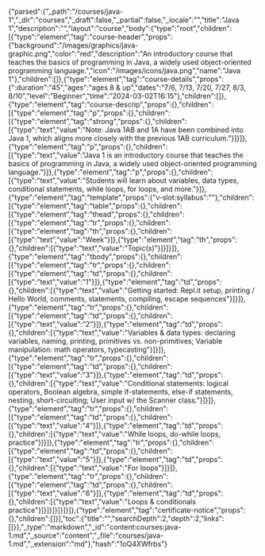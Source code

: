 {"parsed":{"_path":"/courses/java-1","_dir":"courses","_draft":false,"_partial":false,"_locale":"","title":"Java 1","description":"","layout":"course","body":{"type":"root","children":[{"type":"element","tag":"course-header","props":{"background":"/images/graphics/java-graphic.png","color":"red","description":"An introductory course that teaches the basics of programming in Java, a widely used object-oriented programming language.","icon":"/images/icons/java.png","name":"Java 1"},"children":[]},{"type":"element","tag":"course-details","props":{":duration":"45","ages":"ages 8 & up","dates":"7/6, 7/13, 7/20, 7/27, 8/3, 8/10","level":"Beginner","time":"2024-03-02T16:15"},"children":[]},{"type":"element","tag":"course-descrip","props":{},"children":[{"type":"element","tag":"p","props":{},"children":[{"type":"element","tag":"strong","props":{},"children":[{"type":"text","value":"Note: Java 1AB and 1A have been combined into Java 1, which aligns more closely with the previous 1AB curriculum."}]}]},{"type":"element","tag":"p","props":{},"children":[{"type":"text","value":"Java 1 is an introductory course that teaches the basics of programming in Java, a widely used object-oriented programming language."}]},{"type":"element","tag":"p","props":{},"children":[{"type":"text","value":"Students will learn about variables, data types, conditional statements, while loops, for loops, and more."}]},{"type":"element","tag":"template","props":{"v-slot:syllabus":""},"children":[{"type":"element","tag":"table","props":{},"children":[{"type":"element","tag":"thead","props":{},"children":[{"type":"element","tag":"tr","props":{},"children":[{"type":"element","tag":"th","props":{},"children":[{"type":"text","value":"Week"}]},{"type":"element","tag":"th","props":{},"children":[{"type":"text","value":"Topic(s)"}]}]}]},{"type":"element","tag":"tbody","props":{},"children":[{"type":"element","tag":"tr","props":{},"children":[{"type":"element","tag":"td","props":{},"children":[{"type":"text","value":"1"}]},{"type":"element","tag":"td","props":{},"children":[{"type":"text","value":"Getting started: Repl.it setup, printing / Hello World, comments, statements, compiling, escape sequences"}]}]},{"type":"element","tag":"tr","props":{},"children":[{"type":"element","tag":"td","props":{},"children":[{"type":"text","value":"2"}]},{"type":"element","tag":"td","props":{},"children":[{"type":"text","value":"Variables & data types: declaring variables, naming, printing, primitives vs. non-primitives; Variable manipulation: math operators, typecasting"}]}]},{"type":"element","tag":"tr","props":{},"children":[{"type":"element","tag":"td","props":{},"children":[{"type":"text","value":"3"}]},{"type":"element","tag":"td","props":{},"children":[{"type":"text","value":"Conditional statements: logical operators, Boolean algebra, simple if-statements, else-if statements, nesting, short-circuiting; User input w/ the Scanner class."}]}]},{"type":"element","tag":"tr","props":{},"children":[{"type":"element","tag":"td","props":{},"children":[{"type":"text","value":"4"}]},{"type":"element","tag":"td","props":{},"children":[{"type":"text","value":"While loops, do-while loops, practice"}]}]},{"type":"element","tag":"tr","props":{},"children":[{"type":"element","tag":"td","props":{},"children":[{"type":"text","value":"5"}]},{"type":"element","tag":"td","props":{},"children":[{"type":"text","value":"For loops"}]}]},{"type":"element","tag":"tr","props":{},"children":[{"type":"element","tag":"td","props":{},"children":[{"type":"text","value":"6"}]},{"type":"element","tag":"td","props":{},"children":[{"type":"text","value":"Loops & conditionals practice"}]}]}]}]}]}]},{"type":"element","tag":"certificate-notice","props":{},"children":[]}],"toc":{"title":"","searchDepth":2,"depth":2,"links":[]}},"_type":"markdown","_id":"content:courses:java-1.md","_source":"content","_file":"courses/java-1.md","_extension":"md"},"hash":"1oQ4XWfrbs"}
